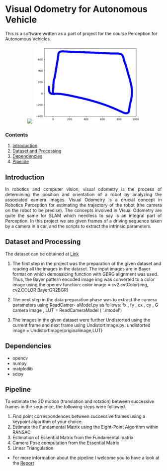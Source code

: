 # Visual Odometry for Autonomous Vehicle
This is a software written as a part of project for the course Perception for Autonomous Vehicles.

<p align="center">
  <img src="https://github.com/Pruthvi-Sanghavi/visual_odometry/blob/main/result.gif" height="250px"/>
  <img src="https://github.com/Pruthvi-Sanghavi/visual_odometry/blob/main/vo-res.png" height="250px"/>

</p>

### Contents
1. [Introduction](https://github.com/Pruthvi-Sanghavi/visual_odometry#introduction)
2. [Dataset and Processing](https://github.com/Pruthvi-Sanghavi/visual_odometry#dataset-and-processing)
3. [Dependencies](https://github.com/Pruthvi-Sanghavi/visual_odometry#dependencies)
4. [Pipeline](https://github.com/Pruthvi-Sanghavi/visual_odometry#pipeline) 

## Introduction
<p align="justify">
In robotics and computer vision, visual odometry is the process of determining the position and orientation of a robot by analyzing the associated camera images.
Visual Odometry is a crucial concept in Robotics Perception for estimating the trajectory of the
robot (the camera on the robot to be precise). The concepts involved in Visual Odometry are quite the same
for SLAM which needless to say is an integral part of Perception. In this project we are given frames of a
driving sequence taken by a camera in a car, and the scripts to extract the intrinsic parameters.
</p>

## Dataset and Processing
The dataset can be obtained at [Link](https://drive.google.com/drive/folders/1hAds4iwjSulc-3T88m9UDRsc6tBFih8a)

1. The first step in the project was the preparation of the given dataset and reading all the images in the
dataset. The input images are in Bayer format on which demosaicing function with GBRG alignment was
used. Thus, the Bayer pattern encoded image img was converted to a color image using the opencv function:
color image = cv2.cvtColor(img, cv2.COLOR BayerGR2BGR)

2. The next step in the data preparation phase was to extract the camera parameters using ReadCamer-
aModel.py as follows: fx , fy , cx , cy , G camera image , LUT = ReadCameraModel ( './model')

3. The images in the given dataset were further Undistorted using the current frame and next frame using
UndistortImage.py: undistorted image = UndistortImage(originalimage,LUT)

## Dependencies
- opencv
- numpy
- matplotlib
- scipy

## Pipeline
To estimate the 3D motion (translation and rotation) between successive frames in the sequence,
the following steps were followed.

1. Find point correspondences between successive frames using a keypoint algorithm of your
choice.
2. Estimate the Fundamental Matrix using the Eight-Point Algorithm within RANSAC
3. Estimation of Essential Matrix from the Fundamental matrix
4. Camera Pose computation from the Essential Matrix
5. Linear Triangulation

- For more information about the pipeline I welcome you to have a look at the [Report](https://github.com/Pruthvi-Sanghavi/visual_odometry/blob/main/ProjectReport.pdf)

